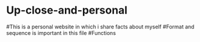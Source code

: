 # Up-close-and-personal 
#This is a personal website in which i share facts about myself
#Format and sequence is important in this file
#Functions
